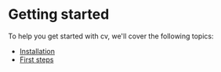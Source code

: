 # Getting started

To help you get started with cv, we'll cover the following topics:

* [Installation](installation.md)
* [First steps](first-steps.md)
